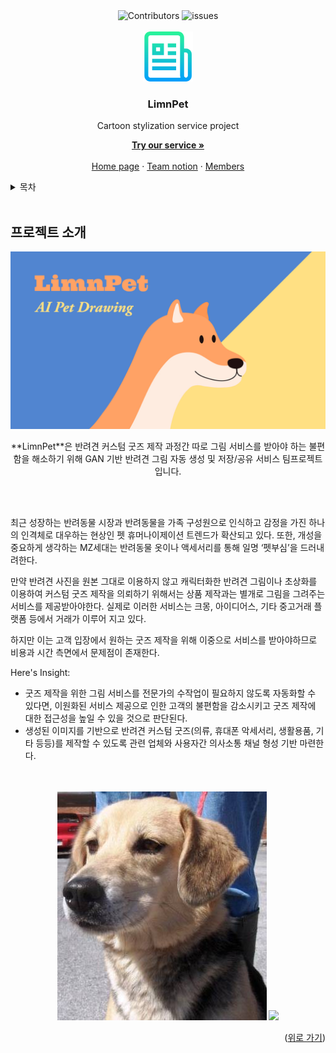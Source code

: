 <div align=center>
<img alt="Contributors" src ="https://img.shields.io/badge/Contributors-5-brightgreen.svg?&style=for-the-badge"/>
<img alt="issues" src ="https://img.shields.io/badge/Issues-27-green.svg?&style=for-the-badge"/>
</div>

<br>
<div align="center">
  <a href="https://github.com/LiJell/Final-pjt">
    <img src="/assets/README/logo.png" alt="Logo" width="80" height="80">
  </a>
<h3 align="center">LimnPet</h3>
Cartoon stylization service project
  <p align="center">
    <a href="https://www.limnpet.ml/service"><strong>Try our service »</strong></a>
    <br />
    <br />
    <a href="https://www.limnpet.ml/">Home page</a>
    ·
    <a href="https://www.notion.so/limnpet/LimnPet-537f6461d3234937ab94dee11671d22a">Team notion</a>
    ·
    <a href="#팀소개">Members</a>
  </p>
</div>

<!-- TABLE OF CONTENTS -->
<details>
  <summary>목차</summary>
  <ol>
    <li>
      <a href="#프로젝트-소개">프로젝트</a>
      <ul>
        <li><a href="#팀소개">팀소개</a></li>
      </ul>
    </li>
    <li>
      <a href="#getting-started">Getting Started</a>
      <ul>
        <li><a href="#prerequisites">Prerequisites</a></li>
        <li><a href="#installation">Installation</a></li>
      </ul>
    </li>
    <li><a href="#usage">Usage</a></li>
    <li><a href="#roadmap">Roadmap</a></li>
    <li><a href="#contributing">Contributing</a></li>
    <li><a href="#license">License</a></li>
    <li><a href="#contact">Contact</a></li>
    <li><a href="#acknowledgments">Acknowledgments</a></li>
  </ol>
</details>

<!-- ABOUT THE PROJECT -->
<br>

## 프로젝트 소개

  <a href="https://github.com/LiJell/Final-pjt">
    <img src="/assets/README/My%20project.jpg">
  </a>

<p align="center">**LimnPet**은 반려견 커스텀 굿즈 제작 과정간 따로 그림 서비스를 받아야 하는 불편함을 해소하기 위해 GAN 기반 반려견 그림 자동 생성 및 저장/공유 서비스 팀프로젝트입니다.<p>
<br>
<br>

최근 성장하는 반려동물 시장과 반려동물을 가족 구성원으로 인식하고 감정을 가진 하나의 인격체로 대우하는 현상인 펫 휴머나이제이션 트렌드가 확산되고 있다. 또한, 개성을 중요하게 생각하는 MZ세대는 반려동물 옷이나 액세서리를 통해 일명 ‘펫부심’을 드러내려한다.

만약 반려견 사진을 원본 그대로 이용하지 않고 캐릭터화한 반려견 그림이나 초상화를 이용하여 커스텀 굿즈 제작을 의뢰하기 위해서는 상품 제작과는 별개로 그림을 그려주는 서비스를 제공받아야한다. 실제로 이러한 서비스는 크몽, 아이디어스, 기타 중고거래 플랫폼 등에서 거래가 이루어 지고 있다.

하지만 이는 고객 입장에서 원하는 굿즈 제작을 위해 이중으로 서비스를 받아야하므로 비용과 시간 측면에서 문제점이 존재한다.
<br>

Here's Insight:

- 굿즈 제작을 위한 그림 서비스를 전문가의 수작업이 필요하지 않도록 자동화할 수 있다면, 이원화된 서비스 제공으로 인한 고객의 불편함을 감소시키고 굿즈 제작에 대한 접근성을 높일 수 있을 것으로 판단된다.
- 생성된 이미지를 기반으로 반려견 커스텀 굿즈(의류, 휴대폰 악세서리, 생활용품, 기타 등등)를 제작할 수 있도록 관련 업체와 사용자간 의사소통 채널 형성 기반 마련한다.

<br>
<br>
<div align="center">
	<a>
    <img src="assets/README/dog.jpg">
    <img src="assets/README/gif-16515419712193.gif">
  </a>
</div>

<p align="right">(<a href="#top">위로 가기</a>)</p>

<!-- ### 프로젝트 목표

- 이제는 가족의 구성원인 나의 반려동물만을 위한 카툰/그림 형식의 캐릭터 생성
- 높은 비용과 오랜 제작기간이 필요한 수작업 반려동물 굿즈의 문제점을 해결
  - 전문가의 작업이 필요했던 반려동물 캐릭터화 또는 그림을 자동하여 비용과 시간을 절약
  - 생성된 이미지를 커스터마이징 굿즈 제작 업체에 제공하여 손쉽게 나만의 굿즈 구매
- 반려동물과 커스터마이징 업체 중개를 통해 **반려동물 관련 새로운 시장 및 문화를 형성하고자 함**

<br/><br/>

### 팀소개

<table align=center>
  <tr>
    <td align="center">
      <a href="https://github.com/LiJell">
        <img src="https://avatars.githubusercontent.com/u/96508646?v=4" width="100px;" alt=""/>
        <br />
        <sub>김한주</sub>
      </a>
    </td>
    <td align="center">
      <a href="https://github.com/kkally">
        <img src="https://avatars.githubusercontent.com/u/96512254?v=4" width="100px;" alt=""/>
        <br />
        <sub>김민지</sub>
      </a>
    </td>
    <td align="center">
  <a href="https://github.com/yeonjaee">
        <img src="https://avatars.githubusercontent.com/u/96452659?v=4" width="100px;" alt=""/>
        <br />
        <sub>성연재</sub>
      </a>
    </td>
    <td align="center">
      <a href="https://github.com/dodo-Riley">
        <img src="https://avatars.githubusercontent.com/u/96458726?v=4" width="100px;" alt=""/>
        <br />
        <sub>송종호</sub>
      </a>
    </td>
    <td align="center">
      <a href="https://github.com/gannak1">
        <img src="https://avatars.githubusercontent.com/u/96508708?v=4" width="100px;" alt=""/>
        <br />
        <sub>정영훈</sub>
      </a>
    </td>
  </tr>
</table>

<br/><br/>

### 기술 스택 및 수행 도구

<div align=center>
<img alt="Python" src ="https://img.shields.io/badge/Python-3776AB.svg?&style=for-the-badge&logo=Python&logoColor=white"/>
<img alt="html5" src ="https://img.shields.io/badge/html-%23E34F26.svg?&style=for-the-badge&logo=html5&logoColor=white"/>
<img alt="css3" src ="https://img.shields.io/badge/css-%231572B6.svg?&style=for-the-badge&logo=css3&logoColor=white"/>
<img alt="Javascript" src ="https://img.shields.io/badge/JavaScript-%23F7DF1E.svg?&style=for-the-badge&logo=Javascript&logoColor=white"/>
<img alt="jQuery" src ="https://img.shields.io/badge/jQuery-%230769AD.svg?&style=for-the-badge&logo=jQuery&logoColor=white"/>
<br><br>
<img alt="Selenium" src ="https://img.shields.io/badge/Selenium-%2343B02A.svg?&style=for-the-badge&logo=Selenium&logoColor=white"/>
<img alt="OpenCV" src ="https://img.shields.io/badge/OpenCV-%235C3EE8.svg?&style=for-the-badge&logo=OpenCV&logoColor=white"/>
<img alt="Numpy" src ="https://img.shields.io/badge/Numpy-%23013243.svg?&style=for-the-badge&logo=Numpy&logoColor=white"/>
<img alt="Tensorflow" src ="https://img.shields.io/badge/Tensorflow-%23FF6F00.svg?&style=for-the-badge&logo=Tensorflow&logoColor=white"/>
<img alt="Pytorch" src ="https://img.shields.io/badge/Pytorch-%23EE4C2C.svg?&style=for-the-badge&logo=Pytorch&logoColor=white"/>
<br><br>
<img alt="Notion" src ="https://img.shields.io/badge/Notion-000000.svg?&style=for-the-badge&logo=notion&logoColor=white"/>
<img alt="GitHub" src ="https://img.shields.io/badge/Github-%23181717.svg?&style=for-the-badge&logo=GitHub&logoColor=white"/>
<img alt="Microsoft PowerPoint" src ="https://img.shields.io/badge/Microsoft%20PowerPoint-%23B7472A.svg?&style=for-the-badge&logo=Microsoft PowerPoint&logoColor=white"/>
<img alt="adobe photoshop" src ="https://img.shields.io/badge/Adobe%20Photoshop-%2331A8FF.svg?&style=for-the-badge&logo=adobe photoshop&logoColor=white"/>
<img alt="google drive" src ="https://img.shields.io/badge/google%20colab-%23F9AB00.svg?&style=for-the-badge&logo=googledrive&logoColor=white"/>
<br><br>
<img alt="google colab" src ="https://img.shields.io/badge/Googlecolab%20Drive-%234285F4.svg?&style=for-the-badge&logo=Googlecolab&logoColor=white"/>
<img alt="Visual Studio Code" src ="https://img.shields.io/badge/Visual%20Studio%20Code-%20-%23007ACC.svg?&style=for-the-badge&logo=VisualStudioCode&logoColor=white"/>
<br><br>
<img alt="Addthis" src ="https://img.shields.io/badge/Addthis-%23FF6550.svg?&style=for-the-badge&logo=Addthis&logoColor=white"/>
<img alt="Disqus" src ="https://img.shields.io/badge/Disqus-%232E9FFF.svg?&style=for-the-badge&logo=Disqus&logoColor=white"/>
<img alt="Bootstrap" src ="https://img.shields.io/badge/Bootstrap-%237952B3.svg?&style=for-the-badge&logo=Bootstrap&logoColor=white"/>
<img alt="Flask" src ="https://img.shields.io/badge/Flask-%23000000.svg?&style=for-the-badge&logo=Flask&logoColor=white"/>
<img alt="Pythonanywhere" src ="https://img.shields.io/badge/Python-Anywhere-%233776AB.svg?&style=for-the-badge&logo=Pythonanywhere&logoColor=white"/>
<img alt="Freenom" src ="https://img.shields.io/badge/Freenom-%23744AB.svg?&style=for-the-badge&logo=Freenom&logoColor=white"/>
</div>

<br><br>

## 구현 기능

<br><br>

### 주요 기능

- 반려견 사진 업로드 또는 촬영 및 원하는 스타일 선택
- 업로드 대상 파일에 대한 적합성 판단(지나치게 작거나 큰 용량의 파일은 ‘올바른 결과가 나오지 않거나 시간이 오래 걸릴 수 있음’ 또는 파일 재등록 요청 메시지 출력)
- 학습된 모델을 통해 사진을 그림으로 변환
- 변환된 이미지 화면 표시 및 저장/공유 여부 확인
- 사용자 요청에 따른 이미지 저장/공유 혹은 화면 초기화
- 이미지 변환에 대한 사용자 반응 및 피드백 수집을 위한 댓글 페이지 제공
- 변환 이미지를 활용해 굿즈를 제작할 수 있는 업체 목록 및 간단한 소개 표시
- 사용자가 선택한 업체 페이지로 이동

### 추가 기능

- 사진 전체가 아닌 반려견 영역만 따로 추출하여 이미지 변환
- 저화질 이미지 화질 개선

<br><br>

## 향후 계획

- [ ] 체크 안됨
- [x] 체크 됨

<br><br>

## 자료 및 코드 출처

segmentation: [pytorch hub](https://github.com/kairess/semantic-segmentation-pytorch)

cartoonGAN: https://github.com/mnicnc404/CartoonGan-tensorflow

Real_esrGAN: https://github.com/xinntao/Real-ESRGAN

---

#### 1st. iteration

- goal 1

  - 반려견 사진 카툰화

    - 사진입력/제거 기능 구현
    - CartoonGAN 모델 이용하려 사진을 Cartoon화
    - return 이미지를 웹과 앱상에 post

- goal 2

  - 소셜 네트워크 기능
    - 댓글 기능 추가
    - 피드백 수용
    - SNS 공유기능 추가

- goal 3

  - 웹, 앱 배포

#### 2nd. iteration

- goal 1
  - segmentation 추가
    - 배경을 제외한 반려동물 사진만 캐릭터화
    - UX/UI 개선
    - 모델 개선 - 원하는 디자인 > 추가학습
      - 모델개수
- goal 2
  - 앱/웹 배포를 통해 얻은 feedback 추가

#### 3rd. iteration

- goal 1
  - 캐릭터화된 사진을 굿즈 구매로 연결
    - 카테고리 별로 사업자 구분
      - 사업자 정보 제공
    - 사진을 굿즈 사업자에게 전달
      - 굿즈 제작 및 구매
- goal 2
  - 앱/웹 배포를 통해 얻은 feedback 추가
- goal 3
  - google colab 말고 제대로된 서버 구축해서 이용방안 탐구

---

### 구현 방법

#### 웹

- 기본 웹페이지 구성
  - Home, About, Service, Contact, Goods, Languages 메뉴 제공
- flask를 이용한 API 빌드
- Pythonanywhere을 이용한 서버구축과 배포
  - 추후 EC2로 옮길 예정
- 도메인 설정
  - Freenom에서 무료 DNS 구입
- 검색엔진 최적화 SEO
  - robots.txt, sitemap.xml 추가
- favicon 추가

- Home

  - 서비스로 바로 이동하는 버튼 생성
  - LimnPet이 제공하는 서비스관련 내용
    - 슬라이드 형식 사진 제공

- About

  - LimnPet과 우리 팀에 대한 설명

- Service

  - 웹/앱 사진 입력, 삭제기능

    - codepen 사용하여 아주 기본적인 template 가져오기
      - HTML/CSS/Javascript 수정하여 완전히 다른 디자인과 UX/UI 변경

  - 학습한 CartoonGAN과 연결

  - 댓글창 구현

    - DISQUS를 이용한 댓글기능 구현 ( Backend 안해도됨)

      - SNS 공유, 움짤(gif), 이미지 첨부, 텍스트 꾸미기 기능, 좋아요, 싫어요, 대댓글 기능 등 엄청나게 다양한 기능 추가
      - SEO에도 도움됨( 검색엔진 최적화)

  - AddThis로 공유하기 버튼 따로 만들기

    - SNS마다 API연결 안해도 됨

- Contact
  - 팀원들의 연락처 정보 제공
- Goods
  - 다양한 굿즈회사로 연결

---

#### 앱

##### Plan1

- ReatNative를 이용해서 앱 만들기

  - Webview 이용하기
    - 인터넷 화면을 앱에 띄우는 기술

- 환경설정

  - React-Native & Expo 개발 환경 설정

    - Node.js, Expo, React Native = 구름 IDE로 해결
      - container에서 React Native 선택 후 생성

  - Android & iOS 앱 코딩

    - React Native를 도와주는 Expo(테스트와 배포)를 이용
      - expo react web view 검색 > inastallation (terminal)> Usage (App.js) 대체 > 저장
      - expo 어플 다운뒤 QR 찍어서 직접 확인가능

  - 앱 마켓 출시 준비

    - 출시를 위한 설정(아이콘이나 스플래시 이미지) , APK 파일 제작

      - App.json

        - 앱 이름설정

        - 앱 아이콘과 스플래쉬 이미지 변경

        - Expo에서 규격 확인 후 변경

    - Install Expo CLI를 이용

      - terminal에서 npm install > .expo 폴더 삭제

    - configure app.json
      - app.json에 추가
      - package 이름 변경
    - 카메라 접근 허용
      - expo permissions
        - installation( terminal)
      - app.json 필요한 권한만 추가
    - Run Build
    - APK 다운 > 무시하고 설치

- 앱 배포하기
  - google store
    - 한번만 내면 됨
  - one store
    - 네이버
  - Applaunchpad
    - 앱 스크린 샷 (다양함)

##### Plan2

- PWA를 이용한 앱 생성 -->
